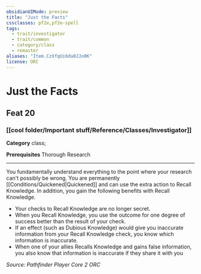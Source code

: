 ```yaml
---
obsidianUIMode: preview
title: "Just the Facts"
cssclasses: pf2e,pf2e-spell
tags:
  - trait/investigator
  - trait/common
  - category/class
  - remaster
aliases: "Item.CzXfqUi6da0JJo0K"
license: ORC
---
```

# Just the Facts
## Feat 20
### [[cool folder/Important stuff/Reference/Classes/Investigator]]

**Category** class; 



**Prerequisites** Thorough Research
* * *
You fundamentally understand everything to the point where your research can't possibly be wrong. You are permanently [[Conditions/Quickened|Quickened]] and can use the extra action to Recall Knowledge. In addition, you gain the following benefits with Recall Knowledge.

*   Your checks to Recall Knowledge are no longer secret.
*   When you Recall Knowledge, you use the outcome for one degree of success better than the result of your check.
*   If an effect (such as Dubious Knowledge) would give you inaccurate information from your Recall Knowledge check, you know which information is inaccurate.
*   When one of your allies Recalls Knowledge and gains false information, you also know that information is inaccurate if they share it with you

*Source: Pathfinder Player Core 2*
*ORC*